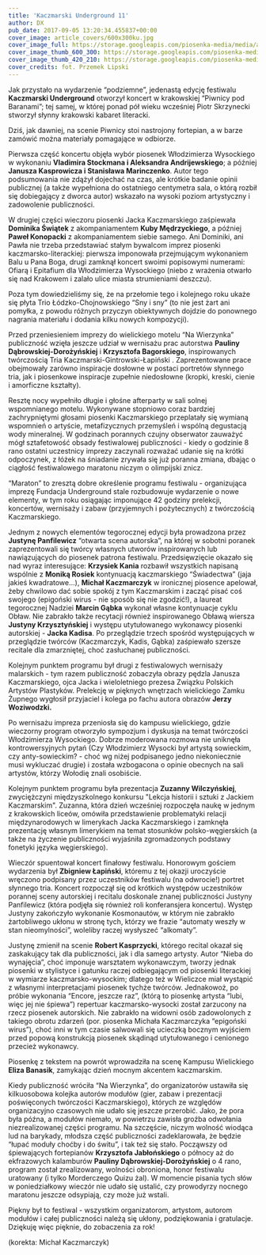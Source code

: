 ```yaml
---
title: 'Kaczmarski Underground 11'
author: DX
pub_date: 2017-09-05 13:20:34.455837+00:00
cover_image: article_covers/600x300ku.jpg
cover_image_full: https://storage.googleapis.com/piosenka-media/media/article_covers/600x300ku.jpg
cover_image_thumb_600_300: https://storage.googleapis.com/piosenka-media/media/article_covers/600x300ku.jpg.600x300_q85_crop_upscale.jpg
cover_image_thumb_420_210: https://storage.googleapis.com/piosenka-media/media/article_covers/600x300ku.jpg.420x210_q85_crop_upscale.jpg
cover_credits: fot. Przemek Lipski
---
```


Jak przystało na wydarzenie “podziemne”, jedenastą edycję festiwalu **Kaczmarski Underground** otworzył koncert w krakowskiej “Piwnicy pod Baranami”; tej samej, w której ponad pół wieku wcześniej Piotr Skrzynecki stworzył słynny krakowski kabaret literacki.

Dziś, jak dawniej, na scenie Piwnicy stoi nastrojony fortepian, a w barze zamówić można materiały pomagające w odbiorze.

Pierwsza część koncertu objęła wybór piosenek Włodzimierza Wysockiego w wykonaniu **Vladimira Stockmana i Aleksandra Andrijewskiego**; a później **Janusza Kasprowicza i Stanisława Marinczenko**. Autor tego podsumowania nie zdążył dojechać na czas, ale krótkie badanie opinii publicznej \(a także wypełniona do ostatniego centymetra sala, o którą rozbił się dobiegający z dworca autor\) wskazało na wysoki poziom artystyczny i zadowolenie publiczności.

W drugiej części wieczoru piosenki Jacka Kaczmarskiego zaśpiewała **Dominika Świątek** z akompaniamentem **Kuby Mędrzyckiego**, a później **Paweł Konopacki** z akompaniamentem siebie samego. Ani Dominiki, ani Pawła nie trzeba przedstawiać stałym bywalcom imprez piosenki kaczmarsko\-literackiej: pierwsza imponowała przejmującym wykonaniem Balu u Pana Boga, drugi zamknął koncert swoimi popisowymi numerami: Ofiarą i Epitafium dla Włodzimierza Wysockiego \(niebo z wrażenia otwarło się nad Krakowem i zalało ulice miasta strumieniami deszczu\).

Poza tym dowiedzieliśmy się, że na przełomie tego i kolejnego roku ukaże się płyta Trio Łódzko\-Chojnowskiego “Sny i sny” \(to nie jest żart ani pomyłka, z powodu różnych przyczyn obiektywnych dojdzie do ponownego nagrania materiału i dodania kilku nowych kompozycji\).

Przed przeniesieniem imprezy do wielickiego motelu “Na Wierzynka” publiczność wzięła jeszcze udział w wernisażu prac autorstwa **Pauliny Dąbrowskiej\-Dorożyńskiej** i **Krzysztofa Bagorskiego**,  inspirowanych twórczością Tria Kaczmarski\-Gintrowski\-Łapiński . Zaprezentowane prace obejmowały zarówno inspiracje dosłowne w postaci portretów słynnego tria, jak i piosenkowe inspiracje zupełnie niedosłowne \(kropki, kreski, cienie i amorficzne kształty\).

Resztę nocy wypełniło długie i głośne afterparty w sali solnej wspomnianego motelu. Wykonywane stopniowo coraz bardziej zachrypniętymi głosami piosenki Kaczmarskiego przeplatały się wymianą wspomnień o artyście, metafizycznych przemyśleń i wspólną degustacją wody mineralnej. W godzinach porannych czujny obserwator zauważyć mógł sztafetowość obsady festiwalowej publiczności \- kiedy o godzinie 8 rano ostatni uczestnicy imprezy zaczynali rozważać udanie się na krótki odpoczynek, z łóżek na śniadanie zrywała się już poranna zmiana, dbając o ciągłość festiwalowego maratonu niczym o olimpijski znicz.

“Maraton” to zresztą dobre określenie programu festiwalu \- organizująca imprezę Fundacja Underground stale rozbudowuje wydarzenie o nowe elementy, w tym roku osiągając imponujące 42 godziny prelekcji, koncertów, wernisaży i zabaw \(przyjemnych i pożytecznych\) z twórczością Kaczmarskiego.

Jednym z nowych elementów tegorocznej edycji była prowadzona przez **Justynę Panfilewicz** “otwarta scena autorska”, na której w sobotni poranek zaprezentowali się twórcy własnych utworów inspirowanych lub nawiązujących do piosenek patrona festiwalu. Przedsięwzięcie okazało się nad wyraz interesujące: **Krzysiek Kania** rozbawił wszystkich napisaną wspólnie z **Moniką Rosiek** kontynuacją kaczmarskiego “Świadectwa” \(jaja jakieś kwadratowe…\), **Michał Kaczmarczyk** w ironicznej piosence apelował, żeby chwilowo dać sobie spokój z tym Kaczmarskim i zacząć pisać coś swojego \(epigoński wirus \- nie sposób się nie zgodzić!\), a laureat tegorocznej Nadziei **Marcin Gąbka** wykonał własne kontynuacje cyklu Obław. Nie zabrakło także recytacji również inspirowanego Obławą wiersza **Justyny Krzysztyńskiej** i występu utytułowanego wykonawcy piosenki autorskiej \- **Jacka Kadisa**. Po przeglądzie trzech spośród występujących w przeglądzie twórców \(Kaczmarczyk, Kadis, Gąbka\) zaśpiewało szersze recitale dla zmarzniętej, choć zasłuchanej publiczności.

Kolejnym punktem programu był drugi z festiwalowych wernisaży malarskich \- tym razem publiczność zobaczyła obrazy pędzla Janusza Kaczmarskiego, ojca Jacka i wieloletniego prezesa Związku Polskich Artystów Plastyków. Prelekcję w pięknych wnętrzach wielickiego Zamku Żupnego wygłosił przyjaciel i kolega po fachu autora obrazów **Jerzy Woziwodzki.**

Po wernisażu impreza przeniosła się do kampusu wielickiego, gdzie wieczorny program otworzyło sympozjum i dyskusja na temat twórczości Włodzimierza Wysockiego. Dobrze moderowana rozmowa nie uniknęła kontrowersyjnych pytań \(Czy Włodzimierz Wysocki był artystą sowieckim, czy anty\-sowieckim? \- choć wg niżej podpisanego jedno niekoniecznie musi wykluczać drugie\) i została wzbogacona o opinie obecnych na sali artystów, którzy Wołodię znali osobiście.

Kolejnym punktem programu była prezentacja **Zuzanny Wilczyńskiej**, zwyciężczyni międzyszkolnego konkursu "Lekcja historii i sztuki z Jackiem Kaczmarskim". Zuzanna, która dzień wcześniej rozpoczęła naukę w jednym z krakowskich liceów, omówiła przedstawienie problematyki relacji międzynarodowych w limerykach Jacka Kaczmarskiego i zamknęła prezentację własnym limerykiem na temat stosunków polsko\-węgierskich \(a także na życzenie publiczności wyjaśniła zgromadzonych podstawy fonetyki języka węgierskiego\).

Wieczór spuentował koncert finałowy festiwalu.  Honorowym gościem wydarzenia był **Zbigniew Łapiński**, któremu z tej okazji uroczyście wręczono podpisany przez uczestników festiwalu \(na odwrocie!\) portret słynnego tria. Koncert rozpoczął się od krótkich występów uczestników porannej sceny autorskiej i recitalu doskonale znanej publiczności Justyny Panfilewicz \(która podjęła się również roli konferansjera koncertu\). Występ Justyny zakończyło wykonanie Kosmonautów, w którym nie zabrakło żartobliwego ukłonu w stronę tych, którzy we frazie “automaty weszły w stan nieomylności”, woleliby raczej wysłyszeć “alkomaty”.

Justynę zmienił na scenie **Robert Kasprzycki**, którego recital okazał się zaskakujący tak dla publiczności, jak i dla samego artysty. Autor “Nieba do wynajęcia”, choć imponuje warsztatem wykonawczym, tworzy jednak piosenki w stylistyce i gatunku raczej odbiegającym od piosenki literackiej w wymiarze kaczmarsko\-wysockim; dlatego też w Wieliczce miał wystąpić z własnymi interpretacjami piosenek tychże twórców. Jednakowoż, po próbie wykonania “Encore, jeszcze raz”, \(którą to piosenkę artysta “lubi, więc jej nie śpiewa”\) repertuar kaczmarsko\-wysocki został zarzucony na rzecz piosenek autorskich. Nie zabrakło na widowni osób zadowolonych z takiego obrotu zdarzeń \(por. piosenka Michała Kaczmarczyka “epigoński wirus”\), choć inni w tym czasie salwowali się ucieczką bocznym wyjściem przed popową konstrukcją piosenek skądinąd utytułowanego i cenionego przecież wykonawcy.

Piosenkę z tekstem na powrót wprowadziła na scenę Kampusu Wielickiego **Eliza Banasik**, zamykając dzień mocnym akcentem kaczmarskim.

Kiedy publiczność wróciła “Na Wierzynka”, do organizatorów ustawiła się kilkuosobowa kolejka autorów modułów \(gier, zabaw i prezentacji poświęconych twórczości Kaczmarskiego\), których ze względów organizacyjno czasowych nie udało się jeszcze przerobić. Jako, że pora była późna, a modułów niemało, w powietrzu zawisła groźba odwołania niezrealizowanej części programu. Na szczęście, niczym wolność wiodąca lud na barykady, młodsza część publiczności zadeklarowała, że będzie “łupać moduły choćby i do świtu”, i tak też się stało. Począwszy od śpiewających fortepianów **Krzysztofa Jabłońskiego** o północy aż do ekfrazowych kalamburów **Pauliny Dąbrowskiej\-Dorożyńskiej** o 4 rano, program został zrealizowany, wolności obroniona, honor festiwalu uratowany \(i tylko Morderczego Quizu żal\). W momencie pisania tych słów w poniedziałkowy wieczór nie udało się ustalić, czy prowodyrzy nocnego maratonu jeszcze odsypiają, czy może już wstali.

Piękny był to festiwal \- wszystkim organizatorom, artystom, autorom modułów i całej publiczności należą się ukłony, podziękowania i gratulacje. Dziękuję więc pięknie, do zobaczenia za rok!

\(korekta: Michał Kaczmarczyk\)